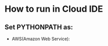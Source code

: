# How to run in Cloud IDE
## Set PYTHONPATH as:
 - AWS(Amazon Web Service):
```/home/ec2-user/environment/.venv/lib/python3.6/dist-packages:/home/ec2-user/environment/Commandy
```